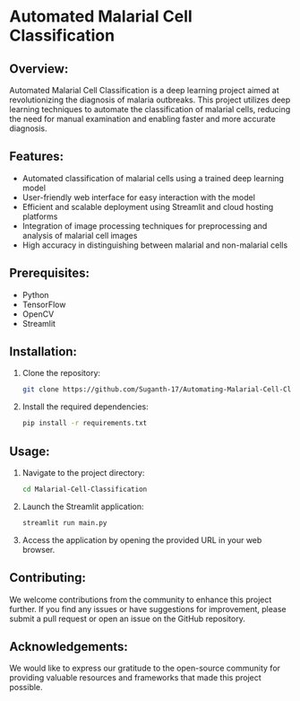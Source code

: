# Automated Malarial Cell Classification

## Overview:

Automated Malarial Cell Classification is a deep learning project aimed at revolutionizing the diagnosis of malaria outbreaks. This project utilizes deep learning techniques to automate the classification of malarial cells, reducing the need for manual examination and enabling faster and more accurate diagnosis.

## Features:

- Automated classification of malarial cells using a trained deep learning model
- User-friendly web interface for easy interaction with the model
- Efficient and scalable deployment using Streamlit and cloud hosting platforms
- Integration of image processing techniques for preprocessing and analysis of malarial cell images
- High accuracy in distinguishing between malarial and non-malarial cells

## Prerequisites:

- Python 
- TensorFlow 
- OpenCV 
- Streamlit 

## Installation:

1. Clone the repository:
   ``` bash
   git clone https://github.com/Suganth-17/Automating-Malarial-Cell-Classification-Using-Deep-Learning.git
   ```

3. Install the required dependencies:
   ``` bash
   pip install -r requirements.txt
   ```

## Usage:

1. Navigate to the project directory:
   ``` bash
   cd Malarial-Cell-Classification
   ```

3. Launch the Streamlit application:
   ``` bash
   streamlit run main.py
   ```

5. Access the application by opening the provided URL in your web browser.

## Contributing:

We welcome contributions from the community to enhance this project further. If you find any issues or have suggestions for improvement, please submit a pull request or open an issue on the GitHub repository.


## Acknowledgements:

We would like to express our gratitude to the open-source community for providing valuable resources and frameworks that made this project possible.
